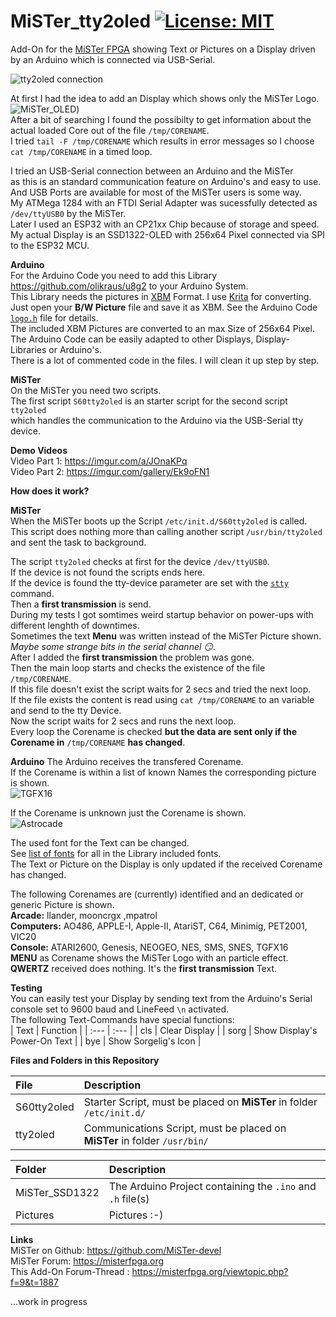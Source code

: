 # MiSTer_tty2oled [![License: MIT](https://img.shields.io/badge/License-MIT-yellow.svg)](https://opensource.org/licenses/MIT)
Add-On for the [MiSTer FPGA](https://github.com/MiSTer-devel) showing Text or Pictures on a Display driven by an Arduino which is connected via USB-Serial.<br>
  
![tty2oled connection](https://github.com/venice1200/MiSTer_tty2oled/blob/main/Pictures/OLED_Connection.jpg?raw=true)
  
  
At first I had the idea to add an Display which shows only the MiSTer Logo.  
![MiSTer_OLED](https://github.com/venice1200/MiSTer_tty2oled/blob/main/Pictures/MiSTer_OLED.jpg?raw=true))  
After a bit of searching I found the possibilty to get information about the actual loaded Core out of the file `/tmp/CORENAME`.  
I tried `tail -F /tmp/CORENAME` which results in error messages so I choose `cat /tmp/CORENAME` in a timed loop.  
  
I tried an USB-Serial connection between an Arduino and the MiSTer  
as this is an standard communication feature on Arduino's and easy to use.  
And USB Ports are available for most of the MiSTer users is some way.  
My ATMega 1284 with an FTDI Serial Adapter was sucessfully detected as `/dev/ttyUSB0` by the MiSTer.  
Later I used an ESP32 with an CP21xx Chip because of storage and speed.  
My actual Display is an SSD1322-OLED with 256x64 Pixel connected via SPI to the ESP32 MCU.  

**Arduino**  
For the Arduino Code you need to add this Library https://github.com/olikraus/u8g2 to your Arduino System.  
This Library needs the pictures in [XBM](https://en.wikipedia.org/wiki/X_BitMap) Format. I use [Krita](https://krita.org/) for converting.  
Just open your **B/W Picture** file and save it as XBM. See the Arduino Code [`logo.h`](https://github.com/venice1200/MiSTer_tty2oled/blob/main/MiSTer_SSD1322/logo.h) file for details.  
The included XBM Pictures are converted to an max Size of 256x64 Pixel.  
The Arduino Code can be easily adapted to other Displays, Display-Libraries or Arduino's.  
There is a lot of commented code in the files. I will clean it up step by step.  

**MiSTer**  
On the MiSTer you need two scripts.  
The first script `S60tty2oled` is an starter script for the second script `tty2oled`  
which handles the communication to the Arduino via the USB-Serial tty device.  
  
**Demo Videos**  
Video Part 1: https://imgur.com/a/JOnaKPq  
Video Part 2: https://imgur.com/gallery/Ek9oFN1  
  
**How does it work?**  
  
**MiSTer**  
When the MiSTer boots up the Script `/etc/init.d/S60tty2oled` is called.  
This script does nothing more than calling another script `/usr/bin/tty2oled` and sent the task to background.  
  
The script `tty2oled` checks at first for the device `/dev/ttyUSB0`.  
If the device is not found the scripts ends here.  
If the device is found the tty-device parameter are set with the [`stty`](https://man7.org/linux/man-pages/man1/stty.1.html) command.  
Then a **first transmission** is send.  
During my tests I got somtimes weird startup behavior on power-ups with different lenghth of downtimes.  
Sometimes the text **Menu** was written instead of the MiSTer Picture shown.  
*Maybe some strange bits in the serial channel :smirk:*.  
After I added the **first transmission** the problem was gone.  
Then the main loop starts and checks the existence of the file `/tmp/CORENAME`.  
If this file doesn't exist the script waits for 2 secs and tried the next loop.  
If the file exists the content is read using `cat /tmp/CORENAME` to an variable and send to the tty Device.  
Now the script waits for 2 secs and runs the next loop.  
Every loop the Corename is checked **but the data are sent only if the Corename in** `/tmp/CORENAME` **has changed**.  
  
**Arduino**
The Arduino receives the transfered Corename.  
If the Corename is within a list of known Names the corresponding picture is shown.  
![TGFX16](https://github.com/venice1200/MiSTer_tty2oled/blob/main/Pictures/TGFX16.jpg?raw=true)
  
If the Corename is unknown just the Corename is shown.  
![Astrocade](https://github.com/venice1200/MiSTer_tty2oled/blob/main/Pictures/Astrocade.jpg?raw=true)
  
The used font for the Text can be changed.  
See [list of fonts](https://github.com/olikraus/u8g2/wiki/fntlistall) for all in the Library included fonts.  
The Text or Picture on the Display is only updated if the received Corename has changed.  
  
The following Corenames are (currently) identified and an dedicated or generic Picture is shown.  
**Arcade:** llander, mooncrgx ,mpatrol  
**Computers:** AO486, APPLE-I, Apple-II, AtariST, C64, Minimig, PET2001, VIC20  
**Console:** ATARI2600, Genesis, NEOGEO, NES, SMS, SNES, TGFX16  
**MENU** as Corename shows the MiSTer Logo with an particle effect.  
**QWERTZ** received does nothing. It's the **first transmission** Text.  
  
**Testing**  
You can easily test your Display by sending text from the Arduino's Serial console set to 9600 baud and LineFeed `\n` activated.  
The following Text-Commands have special functions:  
| Text | Function |
| :--- | :--- |
| cls | Clear Display |
| sorg | Show Display's Power-On Text |
| bye | Show Sorgelig's Icon |
  
  
**Files and Folders in this Repository**  

| File | Description |
| :--- | :--- |
| S60tty2oled | Starter Script, must be placed on **MiSTer** in folder `/etc/init.d/`  |
| tty2oled | Communications Script, must be placed on **MiSTer** in folder `/usr/bin/` |

| Folder | Description |
| :--- | :--- |
| MiSTer_SSD1322 | The Arduino Project containing the `.ino` and `.h` file(s) |
| Pictures | Pictures :-) |
  
  
**Links**  
MiSTer on Github: https://github.com/MiSTer-devel  
MiSTer Forum: https://misterfpga.org  
This Add-On Forum-Thread : https://misterfpga.org/viewtopic.php?f=9&t=1887  
  
...work in progress  
  

